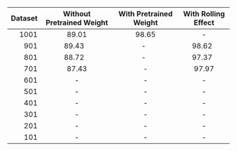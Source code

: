 | Dataset | Without Pretrained Weight | With Pretrained Weight | With Rolling Effect |
|--------:|:--------:|:--------:|:--------:|
| 1001    | 89.01    | 98.65    | -        |
| 901| 89.43    | -        | 98.62    |
| 801| 88.72    | -        | 97.37    |
| 701     | 87.43    | -        | 97.97    |
| 601     | -        | -        | -        |
| 501     | -        | -        | -        |
| 401     | -        | -        | -        |
| 301     | -        | -        | -        |
| 201     | -        | -        | -        |
| 101     | -        | -        | -        |
